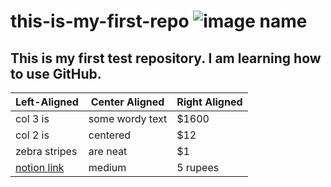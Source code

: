 # this-is-my-first-repo ![image name](https://www.google.com/url?sa=i&url=https%3A%2F%2F1000logos.net%2Fgithub-logo%2F&psig=AOvVaw1WCvsu89FjLTd7MK5dHFKU&ust=1637782318322000&source=images&cd=vfe&ved=0CAsQjRxqFwoTCLCDlN2cr_QCFQAAAAAdAAAAABAD) 
## This is my first test repository. I am learning how to use GitHub.

| Left-Aligned  | Center Aligned  | Right Aligned |
| --- | --- | --- | 
| col 3 is      | some wordy text | $1600 |
| col 2 is      | centered        |   $12 |
| zebra stripes | are neat        |    $1 |
| [notion link](https://www.notion.so/Hitesh-Choudhary-a6e2c9b9c4ab485aa3b171179ced778a "Hitesh Choudhary") | medium | 5 rupees | 

